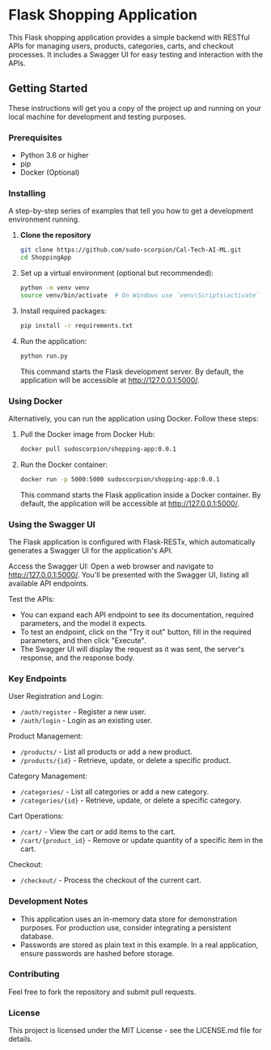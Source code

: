 # Flask Shopping Application

This Flask shopping application provides a simple backend with RESTful APIs for managing users, products, categories, carts, and checkout processes. It includes a Swagger UI for easy testing and interaction with the APIs.

## Getting Started

These instructions will get you a copy of the project up and running on your local machine for development and testing purposes.

### Prerequisites

- Python 3.6 or higher
- pip
- Docker (Optional)

### Installing

A step-by-step series of examples that tell you how to get a development environment running.

1. **Clone the repository**

    ```bash
    git clone https://github.com/sudo-scorpion/Cal-Tech-AI-ML.git
    cd ShoppingApp
    ```

2. Set up a virtual environment (optional but recommended):

    ```bash
    python -m venv venv
    source venv/bin/activate  # On Windows use `venv\Scripts\activate`
    ```

3. Install required packages:

    ```bash
    pip install -r requirements.txt
    ```

4. Run the application:

    ```bash
    python run.py
    ```

    This command starts the Flask development server. By default, the application will be accessible at http://127.0.0.1:5000/.

### Using Docker

Alternatively, you can run the application using Docker. Follow these steps:

1. Pull the Docker image from Docker Hub:

    ```bash
    docker pull sudoscorpion/shopping-app:0.0.1
    ```

2. Run the Docker container:

    ```bash
    docker run -p 5000:5000 sudoscorpion/shopping-app:0.0.1
    ```

    This command starts the Flask application inside a Docker container. By default, the application will be accessible at http://127.0.0.1:5000/.

### Using the Swagger UI

The Flask application is configured with Flask-RESTx, which automatically generates a Swagger UI for the application's API.

Access the Swagger UI: Open a web browser and navigate to http://127.0.0.1:5000/. You'll be presented with the Swagger UI, listing all available API endpoints.

Test the APIs:
- You can expand each API endpoint to see its documentation, required parameters, and the model it expects.
- To test an endpoint, click on the "Try it out" button, fill in the required parameters, and then click "Execute".
- The Swagger UI will display the request as it was sent, the server's response, and the response body.

### Key Endpoints

User Registration and Login:
- `/auth/register` - Register a new user.
- `/auth/login` - Login as an existing user.

Product Management:
- `/products/` - List all products or add a new product.
- `/products/{id}` - Retrieve, update, or delete a specific product.

Category Management:
- `/categories/` - List all categories or add a new category.
- `/categories/{id}` - Retrieve, update, or delete a specific category.

Cart Operations:
- `/cart/` - View the cart or add items to the cart.
- `/cart/{product_id}` - Remove or update quantity of a specific item in the cart.

Checkout:
- `/checkout/` - Process the checkout of the current cart.

### Development Notes

- This application uses an in-memory data store for demonstration purposes. For production use, consider integrating a persistent database.
- Passwords are stored as plain text in this example. In a real application, ensure passwords are hashed before storage.

### Contributing

Feel free to fork the repository and submit pull requests.

### License

This project is licensed under the MIT License - see the LICENSE.md file for details.
